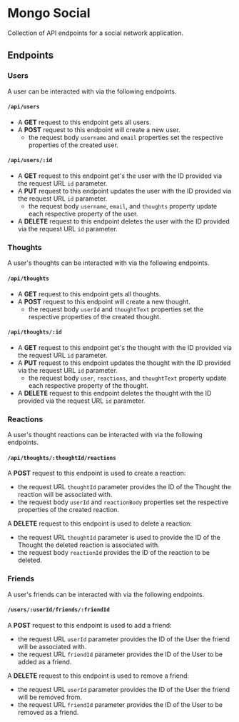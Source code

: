 # Mongo Social

Collection of API endpoints for a social network application.

## Endpoints

### Users

A user can be interacted with via the following endpoints.

#### `/api/users`

- A **GET** request to this endpoint gets all users.
- A **POST** request to this endpoint will create a new user.
  - the request body `username` and `email` properties set the respective properties of the created user.

#### `/api/users/:id`

- A **GET** request to this endpoint get's the user with the ID provided via the request URL `id` parameter.
- A **PUT** request to this endpoint updates the user with the ID provided via the request URL `id` parameter.
  - the request body `username`, `email`, and `thoughts` property update each respective property of the user.
- A **DELETE** request to this endpoint deletes the user with the ID provided via the request URL `id` parameter.

### Thoughts

A user's thoughts can be interacted with via the following endpoints.

#### `/api/thoughts`

- A **GET** request to this endpoint gets all thoughts.
- A **POST** request to this endpoint will create a new thought.
  - the request body `userId` and `thoughtText` properties set the respective properties of the created thought.

#### `/api/thoughts/:id`

- A **GET** request to this endpoint get's the thought with the ID provided via the request URL `id` parameter.
- A **PUT** request to this endpoint updates the thought with the ID provided via the request URL `id` parameter.
  - the request body `user`, `reactions`, and `thoughtText` property update each respective property of the thought.
- A **DELETE** request to this endpoint deletes the thought with the ID provided via the request URL `id` parameter.

### Reactions

A user's thought reactions can be interacted with via the following endpoints.

#### `/api/thoughts/:thoughtId/reactions`

A **POST** request to this endpoint is used to create a reaction:

- the request URL `thoughtId` parameter provides the ID of the Thought the reaction will be associated with.
- the request body `userId` and `reactionBody` properties set the respective properties of the created reaction.

A **DELETE** request to this endpoint is used to delete a reaction:

- the request URL `thoughtId` parameter is used to provide the ID of the Thought the deleted reaction is associated with.
- the request body `reactionId` provides the ID of the reaction to be deleted.

### Friends

A user's friends can be interacted with via the following endpoints.

#### `/users/:userId/friends/:friendId`

A **POST** request to this endpoint is used to add a friend:

- the request URL `userId` parameter provides the ID of the User the friend will be associated with.
- the request URL `friendId` parameter provides the ID of the User to be added as a friend.

A **DELETE** request to this endpoint is used to remove a friend:

- the request URL `userId` parameter provides the ID of the User the friend will be removed from.
- the request URL `friendId` parameter provides the ID of the User to be removed as a friend.
